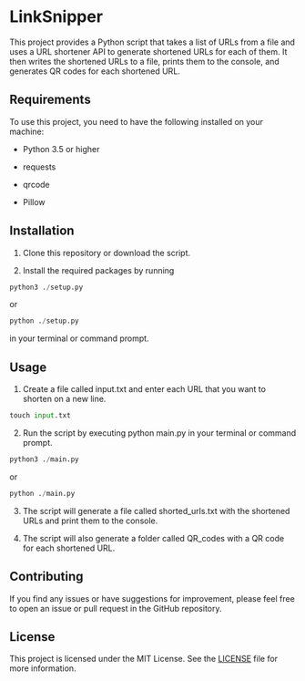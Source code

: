 # LinkSnipper

This project provides a Python script that takes a list of URLs from a file and uses a URL shortener API to generate shortened URLs for each of them. It then writes the shortened URLs to a file, prints them to the console, and generates QR codes for each shortened URL.

## Requirements

To use this project, you need to have the following installed on your machine:

- Python 3.5 or higher

- requests

- qrcode

- Pillow

## Installation

1. Clone this repository or download the script.

2. Install the required packages by running 
```python
python3 ./setup.py
```
or
```python
python ./setup.py
```
 in your terminal or command prompt.

## Usage

1. Create a file called input.txt and enter each URL that you want to shorten on a new line.
```python
touch input.txt
```

2. Run the script by executing python main.py in your terminal or command prompt.
```python
python3 ./main.py
```
or
```python
python ./main.py
```

3. The script will generate a file called shorted_urls.txt with the shortened URLs and print them to the console.

4. The script will also generate a folder called QR_codes with a QR code for each shortened URL.

## Contributing

If you find any issues or have suggestions for improvement, please feel free to open an issue or pull request in the GitHub repository.

## License

This project is licensed under the MIT License. See the [LICENSE](./LICENSE) file for more information.